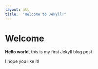 ```yaml
---
layout: all
title:  "Welcome to Jekyll!"
---
```


# Welcome

**Hello world**, this is my first Jekyll blog post.

I hope you like it!